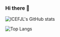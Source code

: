 ### Hi there 👋

<!--
**ICEFJL/icefjl** is a ✨ _special_ ✨ repository because its `README.md` (this file) appears on your GitHub profile.

Here are some ideas to get you started:

- 🔭 I’m currently working on ...
- 🌱 I’m currently learning ...
- 👯 I’m looking to collaborate on ...
- 🤔 I’m looking for help with ...
- 💬 Ask me about ...
- 📫 How to reach me: ...
- 😄 Pronouns: ...
- ⚡ Fun fact: ...
-->
![ICEFJL's GitHub stats](https://github-readme-stats.vercel.app/api?username=icefjl&show_icons=true&theme=tokyonight)

![Top Langs](https://github-readme-stats.vercel.app/api/top-langs/?username=icefjl)
